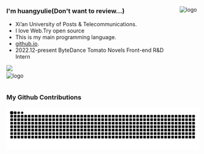 <img src="https://github-readme-stats.vercel.app/api?username=huangyulie&show_icons=true" alt="logo" height="160" align="right" style="margin: 5px; margin-top: 21px;" />
 
### I'm huangyulie(Don't want to review...)
 - Xi’an University of Posts & Telecommunications.
 - I love Web.Try open source
 - This is my main programming language.
 - [github.io](https://huangyulie.github.io/).
 - 2022.12-present ByteDance Tomato Novels Front-end R&D Intern
 <div align="left">
	<img  src="https://github-readme-stats.vercel.app/api/top-langs/?username=huangyulie&hide_title=true&hide_border=true&layout=compact&langs_count=6&text_color=000&icon_color=fff&bg_color=000theme=graywhite" />
</div>
<img src="https://github-profile-trophy.vercel.app/?username=huangyulie&theme=flat&column=8" alt="logo" height="160" align="center" style="margin: auto; margin-bottom: 15px;" />

### My Github Contributions

![](https://raw.githubusercontent.com/huangyulie/huangyulie/main/assets/github-contribution-grid-snake.svg)
